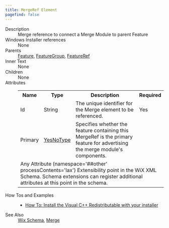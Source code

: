 ```yaml
---
title: MergeRef Element
pagefind: false
---
```

<dl>
  <dt>Description</dt>
  <dd>Merge reference to connect a Merge Module to parent Feature</dd>
  <dt>Windows Installer references</dt>
  <dd>None</dd>
  <dt>Parents</dt>
  <dd>
    <a href="../feature/">Feature</a>, <a href="../featuregroup/">FeatureGroup</a>, <a href="../featureref/">FeatureRef</a></dd>
  <dt>Inner Text</dt>
  <dd>None</dd>
  <dt>Children</dt>
  <dd>None</dd>
  <dt>Attributes</dt>
  <dd>
    <table cellspacing="0" cellpadding="0" class="schema">
      <tr>
        <th width="15%">Name</th>
        <th width="15%">Type</th>
        <th width="65%">Description</th>
        <th width="15%">Required</th>
      </tr>
      <tr>
        <td>Id</td>
        <td>String</td>
        <td>The unique identifier for the Merge element to be referenced.</td>
        <td>Yes</td>
      </tr>
      <tr>
        <td>Primary</td>
        <td><a href="../simple_type_yesnotype/">YesNoType</a></td>
        <td>Specifies whether the feature containing this MergeRef is the primary feature for advertising the merge module's components.</td>
        <td>&nbsp;</td>
      </tr>
      <tr>
        <td colspan="4">
          <span class="extension">Any Attribute (namespace='##other' processContents='lax')                      Extensibility point in the WiX XML Schema.  Schema extensions can register additional                     attributes at this point in the schema.                 </span>
        </td>
      </tr>
    </table>
  </dd>
  <dt>How Tos and Examples</dt>
  <dd>
    <ul>
      <li>
        <a href="../../../howtos/redistributables_and_install_checks/install_vcredist">How To: Install the Visual C++ Redistributable with your installer</a>
      </li>
    </ul>
  </dd>
  <dt>See Also</dt>
  <dd>
    <a href="../">Wix Schema</a>, <a href="../merge/">Merge</a></dd>
</dl>
